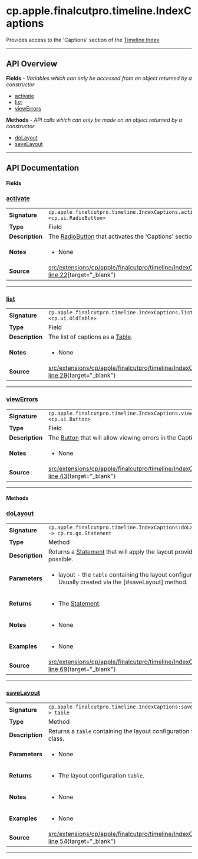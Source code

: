 # cp.apple.finalcutpro.timeline.IndexCaptions

Provides access to the 'Captions' section of the [Timeline Index](cp.apple.finalcutpro.timeline.Index.md)

---

## API Overview
**Fields** - _Variables which can only be accessed from an object returned by a constructor_
 * [activate](#activate)
 * [list](#list)
 * [viewErrors](#viewerrors)

**Methods** - _API calls which can only be made on an object returned by a constructor_
 * [doLayout](#dolayout)
 * [saveLayout](#savelayout)


---

## API Documentation

#### Fields


### [activate](#activate)

|                                             |                                                                                     |
| --------------------------------------------|-------------------------------------------------------------------------------------|
| **Signature**                               | `cp.apple.finalcutpro.timeline.IndexCaptions.activate <cp.ui.RadioButton>`                                                                    |
| **Type**                                    | Field                                                                     |
| **Description**                             | The [RadioButton](cp.ui.RadioButton.md) that activates the 'Captions' section.                                                                     |
| **Notes**                                   | <ul><li>None</li></ul> |
| **Source**                                  | [src/extensions/cp/apple/finalcutpro/timeline/IndexCaptions.lua line 22](https://github.com/CommandPost/CommandPost/blob/develop/src/extensions/cp/apple/finalcutpro/timeline/IndexCaptions.lua#L22){target="_blank"} |

---


### [list](#list)

|                                             |                                                                                     |
| --------------------------------------------|-------------------------------------------------------------------------------------|
| **Signature**                               | `cp.apple.finalcutpro.timeline.IndexCaptions.list <cp.ui.OldTable>`                                                                    |
| **Type**                                    | Field                                                                     |
| **Description**                             | The list of captions as a [Table](cp.ui.OldTable.md).                                                                     |
| **Notes**                                   | <ul><li>None</li></ul> |
| **Source**                                  | [src/extensions/cp/apple/finalcutpro/timeline/IndexCaptions.lua line 29](https://github.com/CommandPost/CommandPost/blob/develop/src/extensions/cp/apple/finalcutpro/timeline/IndexCaptions.lua#L29){target="_blank"} |

---


### [viewErrors](#viewerrors)

|                                             |                                                                                     |
| --------------------------------------------|-------------------------------------------------------------------------------------|
| **Signature**                               | `cp.apple.finalcutpro.timeline.IndexCaptions.viewErrors <cp.ui.Button>`                                                                    |
| **Type**                                    | Field                                                                     |
| **Description**                             | The [Button](cp.ui.Button.md) that will allow viewing errors in the Captions list.                                                                     |
| **Notes**                                   | <ul><li>None</li></ul> |
| **Source**                                  | [src/extensions/cp/apple/finalcutpro/timeline/IndexCaptions.lua line 43](https://github.com/CommandPost/CommandPost/blob/develop/src/extensions/cp/apple/finalcutpro/timeline/IndexCaptions.lua#L43){target="_blank"} |

---

#### Methods


### [doLayout](#dolayout)

|                                             |                                                                                     |
| --------------------------------------------|-------------------------------------------------------------------------------------|
| **Signature**                               | `cp.apple.finalcutpro.timeline.IndexCaptions:doLayout(layout) -> cp.rx.go.Statement`                                                                    |
| **Type**                                    | Method                                                                     |
| **Description**                             | Returns a [Statement](cp.rx.go.Statement.md) that will apply the layout provided, if possible.                                                                     |
| **Parameters**                              | <ul><li>layout - the `table` containing the layout configuration. Usually created via the [#saveLayout] method.</li></ul> |
| **Returns**                                 | <ul><li>The [Statement](cp.rx.go.Statement.md).</li></ul>          |
| **Notes**                                   | <ul><li>None</li></ul> |
| **Examples**                                | <ul><li>None</li></ul> |
| **Source**                                  | [src/extensions/cp/apple/finalcutpro/timeline/IndexCaptions.lua line 69](https://github.com/CommandPost/CommandPost/blob/develop/src/extensions/cp/apple/finalcutpro/timeline/IndexCaptions.lua#L69){target="_blank"} |

---


### [saveLayout](#savelayout)

|                                             |                                                                                     |
| --------------------------------------------|-------------------------------------------------------------------------------------|
| **Signature**                               | `cp.apple.finalcutpro.timeline.IndexCaptions:saveLayout() -> table`                                                                    |
| **Type**                                    | Method                                                                     |
| **Description**                             | Returns a `table` containing the layout configuration for this class.                                                                     |
| **Parameters**                              | <ul><li>None</li></ul> |
| **Returns**                                 | <ul><li>The layout configuration `table`.</li></ul>          |
| **Notes**                                   | <ul><li>None</li></ul> |
| **Examples**                                | <ul><li>None</li></ul> |
| **Source**                                  | [src/extensions/cp/apple/finalcutpro/timeline/IndexCaptions.lua line 54](https://github.com/CommandPost/CommandPost/blob/develop/src/extensions/cp/apple/finalcutpro/timeline/IndexCaptions.lua#L54){target="_blank"} |

---

